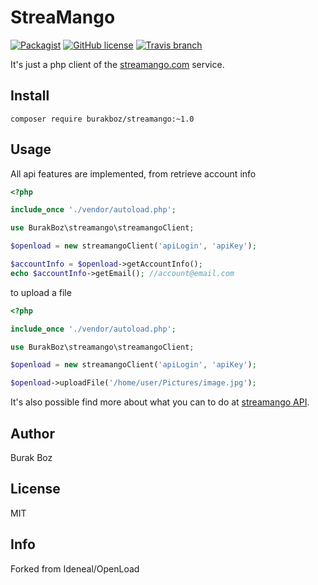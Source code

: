 # StreaMango

[![Packagist](https://img.shields.io/packagist/v/burakboz/streamango.svg?style=flat-square)](https://packagist.org/packages/BurakBoz/streamango)
[![GitHub license](https://img.shields.io/badge/license-MIT-blue.svg?style=flat-square)](https://raw.githubusercontent.com/BurakBoz/streamango/master/LICENSE)
[![Travis branch](https://travis-ci.org/BurakBoz/streamango.svg?branch=master)](https://travis-ci.org/BurakBoz/streamango)

It's just a php client of the [streamango.com](https://streamango.com/) service.

## Install

```
composer require burakboz/streamango:~1.0
```

## Usage

All api features are implemented, from retrieve account info

```php
<?php

include_once './vendor/autoload.php';

use BurakBoz\streamango\streamangoClient;

$openload = new streamangoClient('apiLogin', 'apiKey');

$accountInfo = $openload->getAccountInfo();
echo $accountInfo->getEmail(); //account@email.com
```

to upload a file

```php
<?php

include_once './vendor/autoload.php';

use BurakBoz\streamango\streamangoClient;

$openload = new streamangoClient('apiLogin', 'apiKey');

$openload->uploadFile('/home/user/Pictures/image.jpg');
```

It's also possible find more about what you can to do at [streamango API](https://streamango.com/api).

## Author

Burak Boz

## License

MIT

## Info
Forked from Ideneal/OpenLoad 